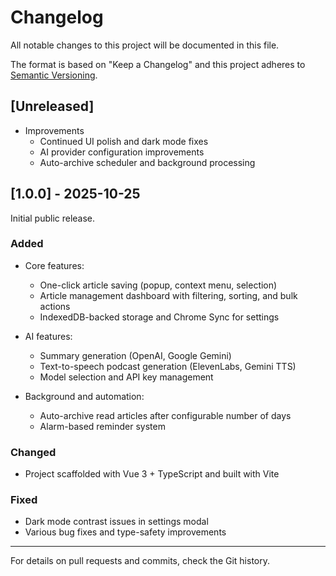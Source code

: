 # Changelog

All notable changes to this project will be documented in this file.

The format is based on "Keep a Changelog" and this project adheres to [Semantic Versioning](https://semver.org/).

## [Unreleased]

- Improvements
  - Continued UI polish and dark mode fixes
  - AI provider configuration improvements
  - Auto-archive scheduler and background processing

## [1.0.0] - 2025-10-25

Initial public release.

### Added

- Core features:
  - One-click article saving (popup, context menu, selection)
  - Article management dashboard with filtering, sorting, and bulk actions
  - IndexedDB-backed storage and Chrome Sync for settings

- AI features:
  - Summary generation (OpenAI, Google Gemini)
  - Text-to-speech podcast generation (ElevenLabs, Gemini TTS)
  - Model selection and API key management

- Background and automation:
  - Auto-archive read articles after configurable number of days
  - Alarm-based reminder system

### Changed

- Project scaffolded with Vue 3 + TypeScript and built with Vite

### Fixed

- Dark mode contrast issues in settings modal
- Various bug fixes and type-safety improvements

---

For details on pull requests and commits, check the Git history.
